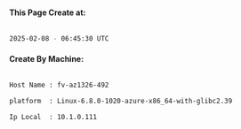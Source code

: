
   
#### This Page Create at:

```bash

2025-02-08 - 06:45:30 UTC

```

#### Create By Machine:

```bash

Host Name : fv-az1326-492

platform  : Linux-6.8.0-1020-azure-x86_64-with-glibc2.39

Ip Local  : 10.1.0.111

```

